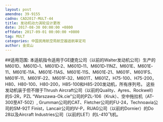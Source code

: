 ```yaml
---
layout: post
amendno: 39-9155
cadno: CAD2017-MULT-44
title: 发动机动力涡轮设计更改
date: 2017-08-30 00:00:00 +0800
effdate: 2017-09-01 00:00:00 +0800
tag: MULT
categories: 中国民用航空局航空器适航审定司
author: 金奕山
---
```


##适用范围:
本适航指令适用于GE捷克公司（以前的Walter发动机公司）生产的M601D、M601D‐1、M601D‐2、M601D‐11、M601D‐11NZ、M601E、M601E‐11、M601E‐11A、M601E‐11AS、M601E‐11S、M601E‐21、M601F、M601FS、M601F‐11、M601F‐22、M601F‐32、M601T、M601Z，H75-100、H75-200，H80、H80-100、H80-200，H85-100和H85-200发动机，所有序列号。
这些发动机装于但不限于Thrush Aircraft公司（以前的Quality、Ayres、Rockwell）的S-2R，PZL “Warszawa-Ok.cie”公司的PZL-106（Kruk）、空中拖拉机（AT-300至AT-502）, Grumman公司的CAT、Fletcher公司的FU-24，Technoavia公司的SM-92T Finist，Lancair公司的IV-P，RUAG公司（以前的Dornier）的Do 28以及Aircraft Industries公司（以前的LET）的L-410飞机。

